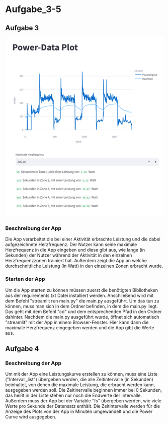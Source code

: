 # Aufgabe_3-5
## Aufgabe 3
![Screenshot 1 der App](Power_Data_plot_1.png)
![Screenshot 2 der App](Power_Data_plot_2.png)


### Beschreibung der App
Die App verarbeitet die bei einer Aktivität erbrachte Leistung und die dabei aufgezeichnete Herzfrequenz. Der Nutzer kann seine maximale Herzfrequenz in die App eingeben und diese gibt aus, wie lange (in Sekunden) der Nutzer während der Aktivität in den einzelnen Herzfrequenzzonen trainiert hat. Außerdem zeigt die App an welche durchschnittliche Leistung (in Watt) in den einzelnen Zonen erbracht wurde. 

### Starten der App
Um die App starten zu können müssen zuerst die benötigten Bibliotheken aus der requirements.txt Datei installiert werden. Anschließend wird mit dem Befehl "streamlit run main.py" die main.py ausgeführt. Um das tun zu können, muss man sich in dem Ordner befinden, in dem die main.py liegt. Das geht mit dem Befehl "cd" und dem entsprechenden Pfad in den Ordner dahinter. Nachdem die main.py ausgeführt wurde, öffnet sich automatisch "streamlit" mit der App in einem Browser-Fenster. Hier kann dann die maximale Herzfrequenz eingegeben werden und die App gibt die Werte aus.

## Aufgabe 4

### Beschreibung der App
Um mit der App eine Leistungskurve erstellen zu können, muss eine Liste ("Intervall_list") übergeben werden, die alle Zeitintervalle (in Sekunden) beinhaltet, von denen die maximale Leistung, die erbracht werden kann, ausgegeben werden soll. Die Zeitinervalle beginnen immer bei 0 Sekunden, das heißt in der Liste stehen nur noch die Endwerte der Intervalle.
Außerdem muss der App bei der Variable "fs" übergeben werden, wie viele Werte pro Sekunde der Datensatz enthält. 
Die Zeitintervalle werden für die Anzeige des Plots von der App in Minuten umgewandelt und die Power Curve wird ausgegeben.  
